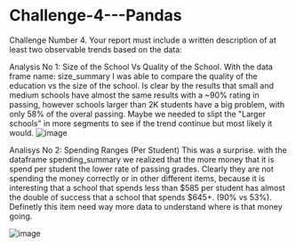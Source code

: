 # Challenge-4---Pandas
Challenge Number 4.
Your report must include a written description of at least two observable trends based on the data:

Analysis No 1:
Size of the School Vs Quality of the School.
With the data frame name: size_summary I was able to compare the quality of the education vs the size of the school.
Is clear by the results that small and medium schools have almost the same results with a ~90% rating in passing, however schools larger than 2K students have a big problem, with only 58% of the overal passing. Maybe we needed to slipt the "Larger schools" in more segments to see if the trend continue but most likely it would.
![image](https://user-images.githubusercontent.com/120071029/214470834-182b6569-ed33-4f14-817b-8ba2d6dfb24b.png)




Analisys No 2:
Spending Ranges (Per Student)
This was a surprise.
with the dataframe spending_summary we realized that the more money that it is spend per student the lower rate of passing grades. Clearly they are not spending the money correctly or in other different items, because it is interesting that a school that spends less than $585 per student has almost the double of success that a school that spends $645+. (90% vs 53%).
Definetly this item need way more data to understand where is that money going.

![image](https://user-images.githubusercontent.com/120071029/214470804-e14388d8-7a24-4f38-b7dc-e0edaf115d40.png)

